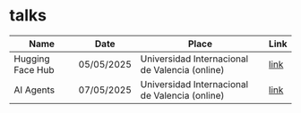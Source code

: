 # talks

| Name | Date |  Place | Link |
|-----------|-----------|-----------|-----------|
| Hugging Face Hub    | 05/05/2025    | Universidad Internacional de Valencia (online)    | [link](./huggingface_hub) |
| AI Agents    | 07/05/2025    | Universidad Internacional de Valencia (online)    | [link](./ai_agents) |
